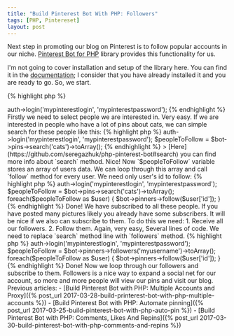 ```yaml
---
title: "Build Pinterest Bot With PHP: Followers"
tags: [PHP, Pintereset]
layout: post
---
```


Next step in promoting our blog on Pinterest is to follow popular accounts in our niche. [Pinterest Bot for PHP](https://github.com/seregazhuk/php-pinterest-bot) library provides this functionality for us.

I'm not going to cover installation and setup of the library here. You can find it in the [documentation](https://github.com/seregazhuk/php-pinterest-bot#installation); I consider that you have already installed it and you are ready to go. So, we start.

{% highlight php %}
<?php
require('vendor/autoload.php'); 

use seregazhuk\PinterestBot\Factories\PinterestBot;
$bot = PinterestBot::create();

$bot->auth->login('mypinterestlogin', 'mypinterestpassword');
{% endhighlight %}


Firstly  we need to select people we are interested in. Very easy. If we are interested in people who have a lot of pins about cats, we can simple search for these people like this:

{% highlight php %}
<?php
require('vendor/autoload.php'); 

use seregazhuk\PinterestBot\Factories\PinterestBot;
$bot = PinterestBot::create();

$bot->auth->login('mypinterestlogin', 'mypinterestpassword');
$peopleToFollow = $bot->pins->search('cats')->toArray();
{% endhighlight %}

> [Here](https://github.com/seregazhuk/php-pinterest-bot#search) you can find more info about `search` method.

Nice! Now `$peopleToFollow` variable stores an array of users data. We can loop through this array and call `follow` method for every user. We need only user's id to follow:

{% highlight php %}
<?php
require('vendor/autoload.php'); 

use seregazhuk\PinterestBot\Factories\PinterestBot;
$bot = PinterestBot::create();

$bot->auth->login('mypinterestlogin', 'mypinterestpassword');
$peopleToFollow = $bot->pins->search('cats')->toArray();

foreach($peopleToFollow as $user) {
   $bot->pinners->follow($user['id']); 
}
{% endhighlight %}

Done! We have subscribed to all these people. 

If you have posted many pictures likely you already have some subscribers. It will be nice if we also can subscribe to them. To do this we need:

1. Receive all our followers.
2. Follow them.

Again, very easy, Several lines of code. We need to replace `search` method line with `followers` method.

{% highlight php %}
<?php
require('vendor/autoload.php'); 

use seregazhuk\PinterestBot\Factories\PinterestBot;
$bot = PinterestBot::create();

$bot->auth->login('mypinterestlogin', 'mypinterestpassword');
$peopleToFollow = $bot->pinners->followers('myusername')->toArray();

foreach($peopleToFollow as $user) {
   $bot->pinners->follow($user['id']); 
}
{% endhighlight %}

Done! Now we loop through our followers and subscribe to them. Followers is a nice way to expand a social net for our account, so more and more people will view our pins and visit our blog.

Previous articles:

- [Build Pinterest Bot with PHP: Multiple Accounts and Proxy]({% post_url 2017-03-28-build-printerest-bot-with-php-multiple-accounts %})
- [Build Pinterest Bot with PHP: Automate pinning]({% post_url 2017-03-25-build-pinterest-bot-with-php-auto-pin %})
- [Build Pinterest Bot with PHP: Comments, Likes And Repins]({% post_url 2017-03-30-build-pinterest-bot-with-php-comments-and-repins %})